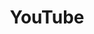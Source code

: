 ---
title: "YouTube"
weight: 10
description: "My YouTube videos"
link: "https://www.youtube.com/channel/UCh-7bYEA8zulOxszxXZhStg"
---